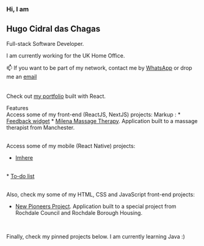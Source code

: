 ### Hi, I am  
## Hugo Cidral das Chagas
Full-stack Software Developer.

I am currently working for the UK Home Office.


📫 If you want to be part of my network, contact me by <a href='https://wa.me/447450599950'>WhatsApp</a> or drop me an <a href='mailto:hugochagasuk@gmail.com'>email</a>
</br>
</br>
</br>
Check out <a href='https://www.hugochagas.co.uk/'>my portfolio</a> built with React.
</br>

Features
</br>
Access some of my front-end (ReactJS, NextJS) projects:
Markup : * <a href="https://feedback-widget-wine.vercel.app/" target='_blank'>Feedback widget</a>
         * <a href='https://milenamassagetherapy.co.uk/' target='_blank'>Milena Massage Therapy</a>. Application built to a massage therapist from Manchester.
</br>
</br>

Access some of my mobile (React Native) projects:
* <a href="https://github.com/h-chagas/imhere" target='_blank'>Imhere</a>
</br>
* <a href="https://github.com/h-chagas/to-do-list-react-ignite-challenge-01" target='_blank'>To-do list</a>
</br>
</br>

Also, check my some of my HTML, CSS and JavaScript front-end projects:
</br>
* <a href='https://www.newpioneersproject.co.uk/' target='_blank'>New Pioneers Project</a>. Application built to a special project from Rochdale Council and Rochdale Borough Housing.
</br>

Finally, check my pinned projects below. I am currently learning Java :)

<!---
h-chagas/h-chagas is a ✨ special ✨ repository because its `README.md` (this file) appears on your GitHub profile.
You can click the Preview link to take a look at your changes.
--->
